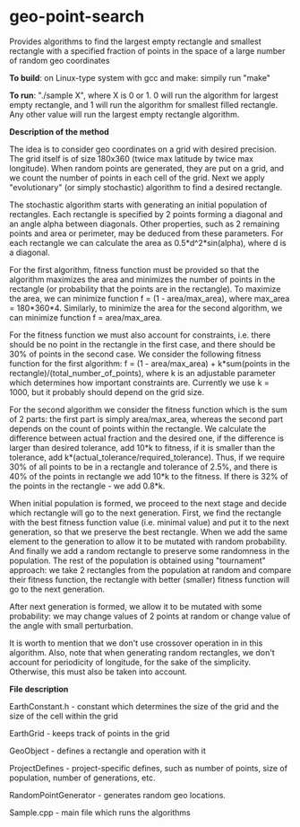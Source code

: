 # geo-point-search

Provides algorithms to find the largest empty rectangle and smallest rectangle with a specified fraction of points in 
the space of a large number of random geo coordinates

**To build**: on Linux-type system with gcc and make: simpily run "make"

**To run**: "./sample X", where X is 0 or 1. 0 will run the algorithm for 
largest empty rectangle, and 1 will run the algorithm for smallest filled rectangle.
Any other value will run the largest empty rectangle algorithm.

**Description of the method**

The idea is to consider geo coordinates on a grid with desired precision. The grid itself is of size 180x360 (twice max latitude by twice max longitude). When random points are generated, they are put on a grid, and we count the number of points in each cell of the grid. Next we apply "evolutionary" (or simply stochastic) algorithm to find a desired rectangle.

The stochastic algorithm starts with generating an initial population of rectangles. Each rectangle is specified by 2 points forming a diagonal and an angle alpha between diagonals. Other properties, such as 2 remaining points and area or perimeter, may be deduced from these parameters. For each rectangle we can calculate the area as 0.5\*d^2\*sin(alpha), where d is a diagonal. 

For the first algorithm, fitness function must be provided so that the algorithm maximizes the area and minimizes the number of points in the rectangle (or probability that the points are in the rectangle). To maximize the area, we can minimize function f = (1 - area/max\_area), where max\_area = 180\*360\*4. Similarly, to minimize the area for the second algorithm, we can minimize function f = area/max\_area.

For the fitness function we must also account for constraints, i.e. there should be no point in the rectangle in the first case, and there should be 30% of points in the second case. We consider the following fitness function for the first algorithm: f = (1 - area/max\_area) + k\*sum(points in the rectangle)/(total\_number\_of\_points), where k is an adjustable parameter which determines how important constraints are. Currently we use k = 1000, but it probably should depend on the grid size. 

For the second algorithm we consider the fitness function which is the sum of 2 parts: the first part is simply area/max\_area, whereas the second part depends on the count of points within the rectangle. We calculate the difference between actual fraction and the desired one, if the difference is larger than desired tolerance, add 10\*k to fitness, if it is smaller than the tolerance, add k\*(actual\_tolerance/required\_tolerance). Thus, if we require 30% of all points to be in a rectangle and tolerance of 2.5%, and there is 40% of the points in rectangle we add 10\*k to the fitness. If there is 32% of the points in the rectangle - we add 0.8\*k.

When initial population is formed, we proceed to the next stage and decide which rectangle will go to the next generation. First, we find the rectangle with the best fitness function value (i.e. minimal value) and put it to the next generation, so that we preserve the best rectangle. When we add the same element to the generation to allow it to be mutated with random probability. And finally we add a random rectangle to preserve some randomness in the population. The rest of the population is obtained using "tournament" approach: we take 2 rectangles from the population at random and compare their fitness function, the rectangle with better (smaller) fitness function will go to the next generation. 

After next generation is formed, we allow it to be mutated with some probability: we may change values of 2 points at random or change value of the angle with small perturbation.

It is worth to mention that we don't use crossover operation in in this algorithm. Also, note that when generating random rectangles, we don't account for periodicity of longitude, for the sake of the simplicity. Otherwise, this must also be taken into account. 

**File description**

EarthConstant.h - constant which determines the size of the grid and the size of the cell within the grid

EarthGrid - keeps track of points in the grid

GeoObject - defines a rectangle and operation with it

ProjectDefines - project-specific defines, such as number of points, size of population, number of generations, etc.

RandomPointGenerator - generates random geo locations.

Sample.cpp - main file which runs the algorithms

